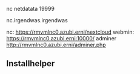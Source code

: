 nc
netdatata 19999

nc.irgendwas.irgendwas

nc:
https://rmvmlnc0.azubi.erni/nextcloud
webmin:
https://rmvmlnc0.azubi.erni:10000/
adminer
http://rmvmlnc0.azubi.erni/adminer.php

## Installhelper
